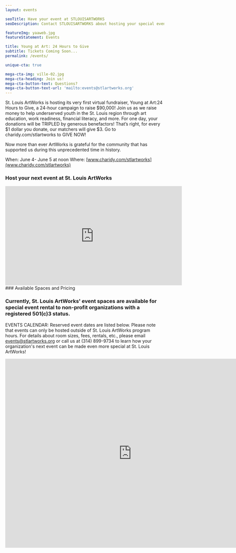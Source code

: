 ```yaml
---
layout: events

seoTitle: Have your event at STLOUISARTWORKS
seoDescription: Contact STLOUISARTWORKS about hosting your special event

featureImg: yaaweb.jpg
featureStatement: Events

title: Young at Art: 24 Hours to Give
subtitle: Tickets Coming Soon...
permalink: /events/

unique-cta: true

mega-cta-img: ville-02.jpg
mega-cta-heading: Join us!
mega-cta-button-text: Questions?
mega-cta-button-text-url: 'mailto:events@stlartworks.org'
---
```


St. Louis ArtWorks is hosting its very first virtual fundraiser, Young at Art:24 Hours to Give, a 24-hour campaign to raise $90,000! Join us as we raise money to help underserved youth in the St. Louis region through art education, work readiness, financial literacy, and more. For one day, your donations will be TRIPLED by generous benefactors! That’s right, for every $1 dollar you donate, our matchers will give $3. Go to charidy.com/stlartworks to GIVE NOW! 

Now more than ever ArtWorks is grateful for the community that has supported us during this unprecedented time in history. 

When: June 4- June 5 at noon
Where: [www.charidy.com/stlartworks](www.charidy.com/stlartworks)

### Host your next event at St. Louis ArtWorks

<iframe width="560" height="315" src="https://www.youtube.com/embed/aHOn6-I_PAk" frameborder="0" allowfullscreen></iframe>

<br>
### Available Spaces and Pricing

### Currently, St. Louis ArtWorks' event spaces are available for special event rental to non-profit organizations with a registered 501(c)3 status.

EVENTS CALENDAR: Reserved event dates are listed below. Please note that events can only be hosted outside of St. Louis ArtWorks program hours. 
For details about room sizes, fees, rentals, etc., please email events@stlartworks.org or call us at (314) 899-9734 to learn how your organization's next event can be made even more special at St. Louis ArtWorks!
<iframe src="https://calendar.google.com/calendar/embed?src=stlartworks.org_ankslqc4gt7q2ohfhnof5u36l8%40group.calendar.google.com&ctz=America/Chicago" style="border: 0" width="800" height="600" frameborder="0" scrolling="no"></iframe>
